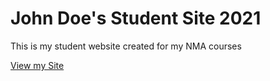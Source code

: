 # John Doe's Student Site 2021

This is my student website created for my NMA courses

[View my Site](https://johndoenma.github.io/studentsite/)
